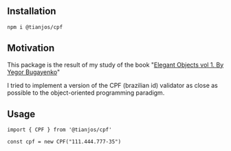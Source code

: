 ## Installation
```shell
npm i @tianjos/cpf
```

## Motivation

This package is the result of my study of the book "[Elegant Objects vol 1. By Yegor Bugayenko](www.yegor256.com/elegant-objects.html)"

I tried to implement a version of the CPF (brazilian id) validator as close as possible to the object-oriented programming paradigm.

## Usage
```shell
import { CPF } from '@tianjos/cpf'

const cpf = new CPF("111.444.777-35")